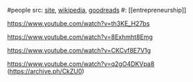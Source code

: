 #people 
src: [site](https://nickhanauer.com), [wikipedia](https://en.wikipedia.org/wiki/Nick_Hanauer), [goodreads](https://www.goodreads.com/author/show/1205998.Nick_Hanauer) 
#: [[entrepreneurship]] 

https://www.youtube.com/watch?v=th3KE_H27bs

https://www.youtube.com/watch?v=8Exhmht8Emg

https://www.youtube.com/watch?v=CKCvf8E7V1g

https://www.youtube.com/watch?v=q2gO4DKVpa8 (https://archive.ph/CkZU0) 

